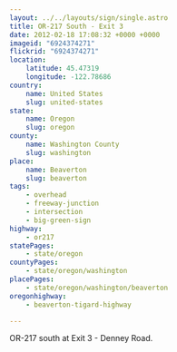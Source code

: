 ```yaml
---
layout: ../../layouts/sign/single.astro
title: OR-217 South - Exit 3
date: 2012-02-18 17:08:32 +0000 +0000
imageid: "6924374271"
flickrid: "6924374271"
location:
    latitude: 45.47319
    longitude: -122.78686
country:
    name: United States
    slug: united-states
state:
    name: Oregon
    slug: oregon
county:
    name: Washington County
    slug: washington
place:
    name: Beaverton
    slug: beaverton
tags:
    - overhead
    - freeway-junction
    - intersection
    - big-green-sign
highway:
    - or217
statePages:
    - state/oregon
countyPages:
    - state/oregon/washington
placePages:
    - state/oregon/washington/beaverton
oregonhighway:
    - beaverton-tigard-highway

---
```

OR-217 south at Exit 3 - Denney Road.